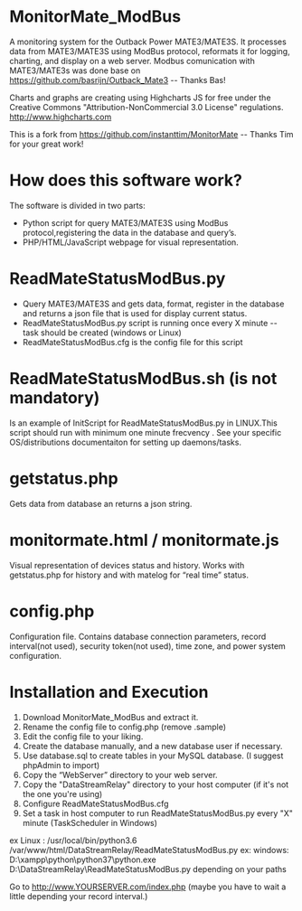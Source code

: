 MonitorMate_ModBus
===========

A monitoring system for the Outback Power MATE3/MATE3S. 
It processes data from MATE3/MATE3S using ModBus protocol, reformats it for logging, charting, and display on a web server.
Modbus comunication with MATE3/MATE3s was done base on https://github.com/basrijn/Outback_Mate3 -- Thanks Bas!

Charts and graphs are creating using Highcharts JS for free under the Creative Commons "Attribution-NonCommercial 3.0 License" regulations. http://www.highcharts.com

This is a fork from https://github.com/instanttim/MonitorMate -- Thanks Tim for your great work!

How does this software work?
===========
The software is divided in two parts:

- Python script for query MATE3/MATE3S using ModBus protocol,registering the data in the database and query’s.
- PHP/HTML/JavaScript webpage for visual representation.

ReadMateStatusModBus.py
===========
- Query MATE3/MATE3S and gets data, format, register in the database and returns a json file that is used for display current status.
- ReadMateStatusModBus.py script is running once every X minute -- task should be created (windows or Linux)
- ReadMateStatusModBus.cfg is the config file for this script

ReadMateStatusModBus.sh (is not mandatory)
===========
Is an example of InitScript for ReadMateStatusModBus.py in LINUX.This script should run with minimum one minute frecvency .
See your specific OS/distributions documentaiton for setting up daemons/tasks.

getstatus.php
===========
Gets data from database an returns a json string.

monitormate.html / monitormate.js
===========
Visual representation of devices status and history. Works with getstatus.php for history and with matelog for “real time” status.

config.php
===========
Configuration file. Contains database connection parameters, record interval(not used), security token(not used), time zone, and power system configuration.

Installation and Execution
===========

1. Download MonitorMate_ModBus and extract it.
2. Rename the config file to config.php (remove .sample)
2. Edit the config file to your liking.
3. Create the database manually, and a new database user if necessary.
4. Use database.sql to create tables in your MySQL database. (I suggest phpAdmin to import)
5. Copy the “WebServer” directory to your web server.
6. Copy the "DataStreamRelay" directory to your host computer (if it's not the one you're using)
7. Configure ReadMateStatusModBus.cfg
8. Set a task in host computer to run ReadMateStatusModBus.py every "X" minute (TaskScheduler in Windows)

ex Linux : /usr/local/bin/python3.6 /var/www/html/DataStreamRelay/ReadMateStatusModBus.py
ex: windows: D:\xampp\python\python37\python.exe D:\DataStreamRelay\ReadMateStatusModBus.py
depending on your paths

Go to  http://www.YOURSERVER.com/index.php (maybe you have to wait a little depending your record interval.)
